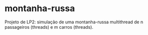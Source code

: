 # montanha-russa
Projeto de LP2: simulação de uma montanha-russa multithread de n passageiros (threads) e m carros (threads).
